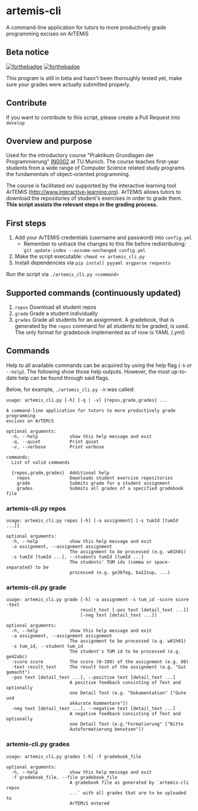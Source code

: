 # artemis-cli
A command-line application for tutors to more productively grade programming excises on ArTEMiS

## Beta notice
[![forthebadge](https://forthebadge.com/images/badges/fuck-it-ship-it.svg)](https://forthebadge.com) [![forthebadge](https://forthebadge.com/images/badges/60-percent-of-the-time-works-every-time.svg)](https://forthebadge.com)

This program is still in beta and hasn't been thoroughly tested yet, make sure your grades were actually submitted properly.

## Contribute
If you want to contribute to this script, please create a Pull Request into `develop`

## Overview and purpose
Used for the introductory course "Praktikum Grundlagen der Programmierung"
[IN0002](https://campus.tum.de/tumonline/wbModHb.wbShowMHBReadOnly?pKnotenNr=452806) at TU Munich.
The course teaches first-year students from a wide range of Computer Science related study programs
the fundamentals of object-oriented programming.

The course is facilitated on/ supported by the interactive learning tool ArTEMiS
(http://www.interactive-learning.org). ArTEMiS allows tutors to download the repositories of student's
exercises in order to grade them. **This script assists the relevant steps in the grading process.**

## First steps
1. Add your ArTEMiS credentials (username and password) into `config.yml`
   * Remember to untrack the changes to this file before redistributing: `git update-index --assume-unchanged config.yml`
2. Make the script executable: `chmod +x artemis_cli.py`
3. Install dependencies via `pip install pyyaml argparse requests`

Run the script via `./artemis_cli.py <command>`


## Supported commands (continuously updated)
1. `repos`  Download all student repos
2. `grade`  Grade a student individually
3. `grades` Grade all students for an assignment. A gradebook, that is generated by the `repos` command for all 
students to be graded, is used. The only format for gradebook implemented as of now is YAML (.yml)

## Commands
Help to all available commands can be acquired by using the help flag (`-h` or `--help`). 
The following show those help outputs. However, the most up-to-date help can be found through said flags.

Below, for example, `./artemis_cli.py -h` was called:
```
usage: artemis_cli.py [-h] [-q | -v] {repos,grade,grades} ...

A command-line application for tutors to more productively grade programming
excises on ArTEMiS

optional arguments:
  -h, --help            show this help message and exit
  -q, --quiet           Print quiet
  -v, --verbose         Print verbose

commands:
  List of valid commands

  {repos,grade,grades}  Additional help
    repos               Downloads student exercise repositories
    grade               Submits grade for a student assignment
    grades              Submits all grades of a specified gradebook file
```

### artemis-cli.py repos

```
usage: artemis_cli.py repos [-h] [-a assignment] [-s tumId [tumId ...]]

optional arguments:
  -h, --help            show this help message and exit
  -a assignment, --assignment assignment
                        The assignment to be processed (e.g. w01h01)
  -s tumId [tumId ...], --students tumId [tumId ...]
                        The students' TUM ids (comma or space-separated) to be
                        processed (e.g. ge36feg, ba12sup, ...)
```

### artemis-cli.py grade

```
usage: artemis_cli.py grade [-h] -a assignment -s tum_id -score score -text
                            result_text [-pos text [detail_text ...]]
                            [-neg text [detail_text ...]]

optional arguments:
  -h, --help            show this help message and exit
  -a assignment, --assignment assignment
                        The assignment to be processed (e.g. w01h01)
  -s tum_id, --student tum_id
                        The student's TUM id to be processed (e.g. ge42abc)
  -score score          The score (0-100) of the assignment (e.g. 80)
  -text result_text     The result text of the assignment (e.g. "Gut gemacht")
  -pos text [detail_text ...], --positive text [detail_text ...]
                        A positive feedback consisting of Text and optionally
                        one Detail Text (e.g. "Dokumentation" ["Gute und
                        akkurate Kommentare"])
  -neg text [detail_text ...], --negative text [detail_text ...]
                        A negative feedback consisting of Text and optionally
                        one Detail Text (e.g."Formatierung" ["Bitte
                        Autoformatierung benutzen"])
```

### artemis-cli.py grades
```
usage: artemis_cli.py grades [-h] -f gradebook_file

optional arguments:
  -h, --help            show this help message and exit
  -f gradebook_file, --file gradebook_file
                        A gradebook file as generated by `artemis-cli repos
                        ...` with all grades that are to be uploaded to
                        ArTEMiS entered
```


